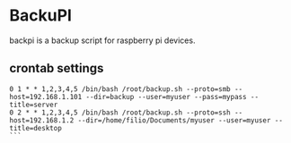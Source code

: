 # BackuPI
backpi is a backup script for raspberry pi devices.

## crontab settings
````
0 1 * * 1,2,3,4,5 /bin/bash /root/backup.sh --proto=smb --host=192.168.1.101 --dir=backup --user=myuser --pass=mypass --title=server
0 2 * * 1,2,3,4,5 /bin/bash /root/backup.sh --proto=ssh --host=192.168.1.2 --dir=/home/filio/Documents/myuser --user=myuser --title=desktop
```
